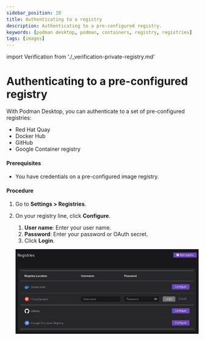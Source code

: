 ```yaml
---
sidebar_position: 10
title: Authenticating to a registry
description: Authenticating to a pre-configured registry.
keywords: [podman desktop, podman, containers, registry, registries]
tags: [images]
---
```


import Verification from './\_verification-private-registry.md'

# Authenticating to a pre-configured registry

With Podman Desktop, you can authenticate to a set of pre-configured registries:

- Red Hat Quay
- Docker Hub
- GitHub
- Google Container registry

#### Prerequisites

- You have credentials on a pre-configured image registry.

#### Procedure

1. Go to **<Icon icon="fa-solid fa-cog" size="lg" /> Settings > Registries**.
1. On your registry line, click **Configure**.

   1. **User name**: Enter your user name.
   1. **Password**: Enter your password or OAuth secret.
   1. Click **Login**.

   ![Authenticating to a preconfigured registry](img/authenticating-to-a-preconfigured-registry.png)

<Verification />
